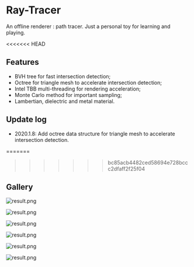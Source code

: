 # Ray-Tracer

An offline renderer : path tracer. Just a personal toy for learning and playing.

<<<<<<< HEAD


## Features

- BVH tree for fast intersection detection;
- Octree for triangle mesh to accelerate intersection detection;
- Intel TBB multi-threading for rendering acceleration; 
- Monte Carlo method for important sampling; 
- Lambertian, dielectric and metal material.  



## Update log

- 2020.1.8: Add octree data structure for triangle mesh to accelerate intersection detection.



=======
>>>>>>> bc85acb4482ced58694e728bccc2dfaff2f25f04
## Gallery

![result.png](https://github.com/ZeusYang/Ray-Tracer/blob/master/picture/ret1.png)

![result.png](https://github.com/ZeusYang/Ray-Tracer/blob/master/picture/ret2.png)

![result.png](https://github.com/ZeusYang/Ray-Tracer/blob/master/picture/ret3.png)

![result.png](https://github.com/ZeusYang/Ray-Tracer/blob/master/picture/ret4.png)

![result.png](https://github.com/ZeusYang/Ray-Tracer/blob/master/picture/ret5.png)

![result.png](https://github.com/ZeusYang/Ray-Tracer/blob/master/picture/ret6.png)
